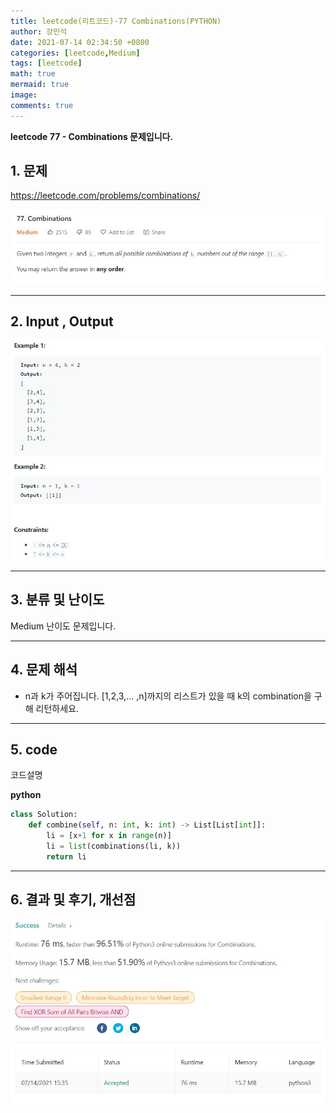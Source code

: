 ```yaml
---
title: leetcode(리트코드)-77 Combinations(PYTHON)
author: 강민석
date: 2021-07-14 02:34:50 +0800
categories: [leetcode,Medium]
tags: [leetcode]
math: true
mermaid: true
image: 
comments: true
---
```


**leetcode 77 - Combinations  문제입니다.**

## 1. 문제
<https://leetcode.com/problems/combinations/> 

![](/assets/img/sample/leetcode/77/Problem.JPG)

-----  

## 2. Input , Output

![](/assets/img/sample/leetcode/77/input.JPG)  


-----  

## 3. 분류 및 난이도

Medium 난이도 문제입니다.  


-----  

## 4. 문제 해석

- n과 k가 주어집니다. [1,2,3,... ,n]까지의 리스트가 있을 때 k의 combination을 구해 리턴하세요.

-----  

## 5. code  

코드설명

**python**

```python
class Solution:
    def combine(self, n: int, k: int) -> List[List[int]]:
        li = [x+1 for x in range(n)]
        li = list(combinations(li, k))
        return li
```


-----

## 6. 결과 및 후기, 개선점



![](/assets/img/sample/leetcode/77/result.JPG)  





